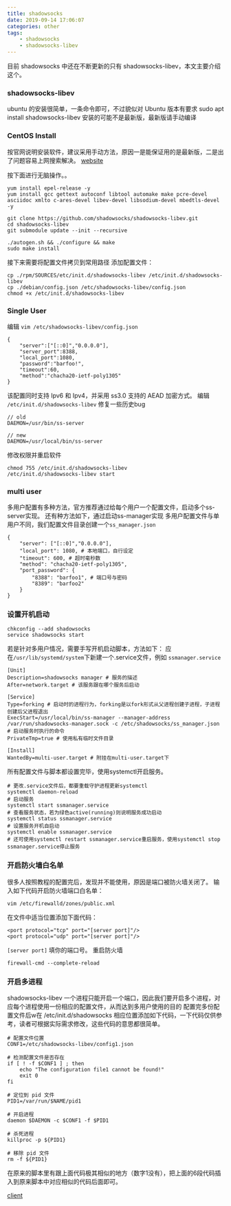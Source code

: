 ```yaml
---
title: shadowsocks
date: 2019-09-14 17:06:07
categories: other
tags:
	- shadowsocks
	- shadowsocks-libev
---
```

目前 shadowsocks 中还在不断更新的只有 shadowsocks-libev，本文主要介绍这个。

### shadowsocks-libev
ubuntu 的安装很简单，一条命令即可，不过貌似对 Ubuntu 版本有要求
sudo apt install shadowsocks-libev
安装的可能不是最新版，最新版请手动编译

### CentOS Install
按官网说明安装软件，建议采用手动方法，原因一是能保证用的是最新版，二是出了问题容易上网搜索解决。
[website](https://github.com/shadowsocks/shadowsocks-libev)

按下面进行无脑操作。。

```
yum install epel-release -y
yum install gcc gettext autoconf libtool automake make pcre-devel asciidoc xmlto c-ares-devel libev-devel libsodium-devel mbedtls-devel -y

git clone https://github.com/shadowsocks/shadowsocks-libev.git
cd shadowsocks-libev
git submodule update --init --recursive

./autogen.sh && ./configure && make
sudo make install
```

接下来需要将配置文件拷贝到常用路径
添加配置文件：

```
cp ./rpm/SOURCES/etc/init.d/shadowsocks-libev /etc/init.d/shadowsocks-libev
cp ./debian/config.json /etc/shadowsocks-libev/config.json
chmod +x /etc/init.d/shadowsocks-libev
```

### Single User

编辑 `vim /etc/shadowsocks-libev/config.json`
```
{
    "server":["[::0]","0.0.0.0"],
    "server_port":8388,
    "local_port":1080,
    "password":"barfoo!",
    "timeout":60,
    "method":"chacha20-ietf-poly1305"
}
```
该配置同时支持 Ipv6 和 Ipv4，并采用 ss3.0 支持的 AEAD 加密方式。
编辑 `/etc/init.d/shadowsocks-libev` 修复一些历史bug

```
// old
DAEMON=/usr/bin/ss-server

// new 
DAEMON=/usr/local/bin/ss-server
```

修改权限并重启软件

```
chmod 755 /etc/init.d/shadowsocks-libev
/etc/init.d/shadowsocks-libev start
```

### multi user

多用户配置有多种方法，官方推荐通过给每个用户一个配置文件，启动多个ss-server实现。
还有种方法如下，通过启动ss-manager实现
多用户配置文件与单用户不同，我们配置文件目录创建一个`ss_manager.json`

```
{
    "server": ["[::0]","0.0.0.0"],
    "local_port": 1080, # 本地端口，自行设定
    "timeout": 600, # 超时毫秒数
    "method": "chacha20-ietf-poly1305",
    "port_password": {
        "8388": "barfoo1", # 端口号与密码
        "8389": "barfoo2"
    }
}
```
### 设置开机启动

```
chkconfig --add shadowsocks
service shadowsocks start
```

若是针对多用户情况，需要手写开机启动脚本，方法如下：
应在`/usr/lib/systemd/system`下新建一个.service文件，例如 `ssmanager.service`

```
[Unit]
Description=shadowsocks manager # 服务的描述
After=network.target # 该服务跟在哪个服务后启动

[Service]
Type=forking # 启动时的进程行为，forking是以fork形式从父进程创建子进程，子进程创建后父进程退出
ExecStart=/usr/local/bin/ss-manager --manager-address /var/run/shadowsocks-manager.sock -c /etc/shadowsocks/ss_manager.json # 启动服务时执行的命令
PrivateTmp=true # 使用私有临时文件目录

[Install]
WantedBy=multi-user.target # 附挂在multi-user.target下
```

所有配置文件与脚本都设置完毕，使用systemctl开启服务。

```
# 更改.service文件后，都要重载守护进程更新systemctl
systemctl daemon-reload
# 启动服务
systemctl start ssmanager.service
# 查看服务状态，若为绿色active(running)则说明服务成功启动
systemctl status ssmanager.service
# 设置服务开机自启动
systemctl enable ssmanager.service
# 还可使用systemctl restart ssmanager.service重启服务，使用systemctl stop ssmanager.service停止服务
```
### 开启防火墙白名单

很多人按照教程的配置完后，发现并不能使用，原因是端口被防火墙关闭了。
输入如下代码开启防火墙端口白名单：
```
vim /etc/firewalld/zones/public.xml
```
在文件中适当位置添加下面代码：

```
<port protocol="tcp" port="[server port]"/>
<port protocol="udp" port="[server port]"/>
```
`[server port]` 填你的端口号。
重启防火墙

```
firewall-cmd --complete-reload
```

### 开启多进程

shadowsocks-libev 一个进程只能开启一个端口，因此我们要开启多个进程，对应每个进程使用一份相应的配置文件，从而达到多用户使用的目的
配置完多份配置文件后w在 /etc/init.d/shadowsocks 相应位置添加如下代码，一下代码仅供参考，读者可根据实际需求修改，这些代码的意思都很简单。

```
# 配置文件位置
CONF1=/etc/shadowsocks-libev/config1.json

# 检测配置文件是否存在
if [ ! -f $CONF1 ] ; then
    echo "The configuration file1 cannot be found!"
    exit 0
fi

# 定位到 pid 文件
PID1=/var/run/$NAME/pid1

# 开启进程
daemon $DAEMON -c $CONF1 -f $PID1

# 杀死进程
killproc -p ${PID1}

# 移除 pid 文件
rm -f ${PID1}
```
在原来的脚本里有跟上面代码极其相似的地方（数字1没有），把上面的6段代码插入到原来脚本中对应相似的代码后面即可。


[client](https://github.com/shadowsocks)

